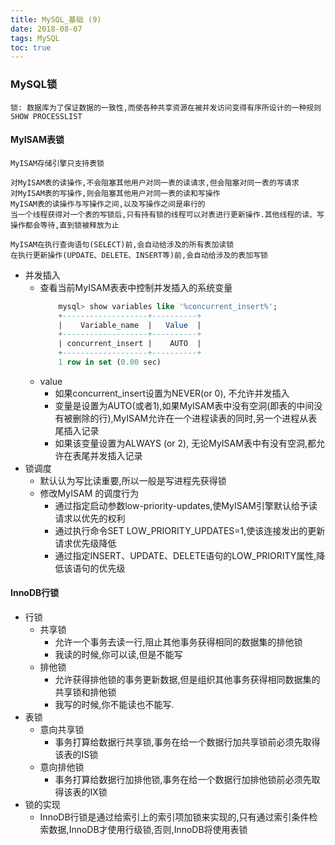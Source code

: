 ```yaml
---
title: MySQL_基础 (9)
date: 2018-08-07
tags: MySQL
toc: true
---
```


### MySQL锁 
    锁: 数据库为了保证数据的一致性,而使各种共享资源在被并发访问变得有序所设计的一种规则
    SHOW PROCESSLIST

<!-- more -->

#### MyISAM表锁
    MyISAM存储引擎只支持表锁
    
    对MyISAM表的读操作,不会阻塞其他用户对同一表的读请求,但会阻塞对同一表的写请求
    对MyISAM表的写操作,则会阻塞其他用户对同一表的读和写操作
    MyISAM表的读操作与写操作之间,以及写操作之间是串行的
    当一个线程获得对一个表的写锁后,只有持有锁的线程可以对表进行更新操作.其他线程的读、写操作都会等待,直到锁被释放为止

    MyISAM在执行查询语句(SELECT)前,会自动给涉及的所有表加读锁
    在执行更新操作(UPDATE、DELETE、INSERT等)前,会自动给涉及的表加写锁
- 并发插入
    * 查看当前MyISAM表表中控制并发插入的系统变量
        ```sql
            mysql> show variables like '%concurrent_insert%';
            +-------------------+----------+
            |    Variable_name  |   Value  |
            +-------------------+----------+
            | concurrent_insert |    AUTO  |
            +-------------------+----------+
            1 row in set (0.00 sec)
        ```
    * value
        * 如果concurrent_insert设置为NEVER(or 0), 不允许并发插入
        * 变量是设置为AUTO(或者1),如果MyISAM表中没有空洞(即表的中间没有被删除的行),MyISAM允许在一个进程读表的同时,另一个进程从表尾插入记录
        * 如果该变量设置为ALWAYS (or 2), 无论MyISAM表中有没有空洞,都允许在表尾并发插入记录
- 锁调度
    * 默认认为写比读重要,所以一般是写进程先获得锁
    * 修改MyISAM 的调度行为
        * 通过指定启动参数low-priority-updates,使MyISAM引擎默认给予读请求以优先的权利
        * 通过执行命令SET LOW_PRIORITY_UPDATES=1,使该连接发出的更新请求优先级降低
        * 通过指定INSERT、UPDATE、DELETE语句的LOW_PRIORITY属性,降低该语句的优先级

#### InnoDB行锁
- 行锁
    * 共享锁
        * 允许一个事务去读一行,阻止其他事务获得相同的数据集的排他锁
        * 我读的时候,你可以读,但是不能写
    * 排他锁
        * 允许获得排他锁的事务更新数据,但是组织其他事务获得相同数据集的共享锁和排他锁
        * 我写的时候,你不能读也不能写.
- 表锁
    * 意向共享锁
        * 事务打算给数据行共享锁,事务在给一个数据行加共享锁前必须先取得该表的IS锁
    * 意向排他锁
        * 事务打算给数据行加排他锁,事务在给一个数据行加排他锁前必须先取得该表的IX锁
- 锁的实现
    * InnoDB行锁是通过给索引上的索引项加锁来实现的,只有通过索引条件检索数据,InnoDB才使用行级锁,否则,InnoDB将使用表锁
    